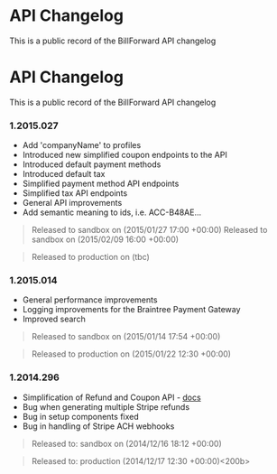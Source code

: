API Changelog
=============

This is a public record of the BillForward API changelog

API Changelog
=============

This is a public record of the BillForward API changelog

### 1.2015.027

-   Add 'companyName' to profiles
-   Introduced new simplified coupon endpoints to the API
-   Introduced default payment methods
-   Introduced default tax
-   Simplified payment method API endpoints
-   Simplified tax API endpoints
-   General API improvements
-   Add semantic meaning to ids, i.e. ACC-B48AE...


>   Released to sandbox on (2015/01/27 17:00 +00:00)
>   Released to sandbox on (2015/02/09 16:00 +00:00)

>   Released to production on (tbc)


### 1.2015.014

-   General performance improvements
-   Logging improvements for the Braintree Payment Gateway
-   Improved search


>   Released to sandbox on (2015/01/14 17:54 +00:00)

>   Released to production on (2015/01/22 12:30 +00:00)


### 1.2014.296 

-   Simplification of Refund and Coupon API - [docs](https://app-sandbox.billforward.net/#/api/method/refunds)
-   Bug when generating multiple Stripe refunds
-   Bug in setup components fixed
-   Bug in handling of Stripe ACH webhooks


>   Released to: sandbox on (2014/12/16 18:12 +00:00)

>   Released to: production (2014/12/17 12:30 +00:00)<200b>
